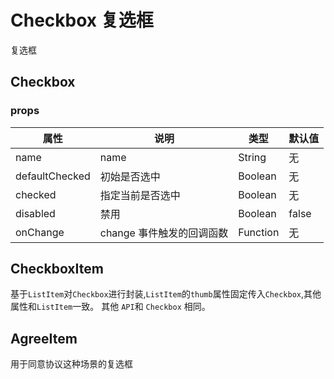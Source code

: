 # Checkbox 复选框

复选框

## Checkbox

### props

| 属性 | 说明 | 类型 | 默认值 |
| --- | --- | --- | --- |
| name | name | String | 无 |
| defaultChecked  | 初始是否选中| Boolean | 无 |
| checked | 指定当前是否选中 | Boolean | 无 |
| disabled  | 	禁用 | Boolean | false |
| onChange  | change 事件触发的回调函数 | Function | 无 |


## CheckboxItem

基于`ListItem`对`Checkbox`进行封装,`ListItem`的`thumb`属性固定传入`Checkbox`,其他属性和`ListItem`一致。 其他 `API`和 `Checkbox` 相同。

## AgreeItem

用于同意协议这种场景的复选框
